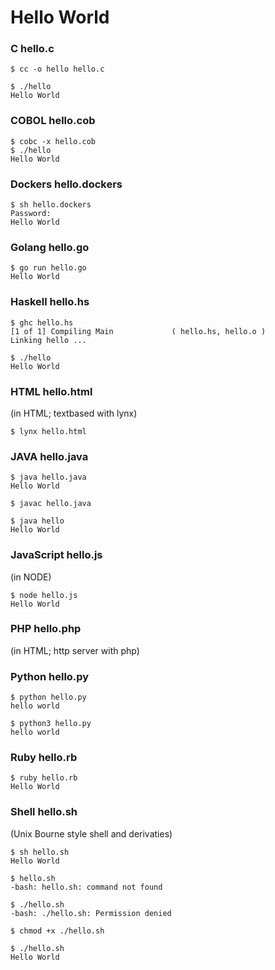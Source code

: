 # Hello World

### C hello.c
```
$ cc -o hello hello.c

$ ./hello
Hello World
```
### COBOL hello.cob
```
$ cobc -x hello.cob
$ ./hello
Hello World
```

### Dockers hello.dockers
```
$ sh hello.dockers 
Password:
Hello World
```

### Golang hello.go
```
$ go run hello.go
Hello World
```

### Haskell hello.hs
```
$ ghc hello.hs
[1 of 1] Compiling Main             ( hello.hs, hello.o )
Linking hello ...

$ ./hello
Hello World
```

### HTML hello.html
(in HTML; textbased with lynx)
```
$ lynx hello.html
```

### JAVA hello.java
```
$ java hello.java
Hello World

$ javac hello.java

$ java hello
Hello World
```

### JavaScript hello.js
(in NODE)
```
$ node hello.js
Hello World
```

### PHP hello.php
(in HTML; http server with php)


### Python hello.py
```
$ python hello.py
hello world

$ python3 hello.py
hello world
```

### Ruby hello.rb
```
$ ruby hello.rb
Hello World
```

### Shell hello.sh
(Unix Bourne style shell and derivaties)
```
$ sh hello.sh
Hello World

$ hello.sh
-bash: hello.sh: command not found

$ ./hello.sh
-bash: ./hello.sh: Permission denied

$ chmod +x ./hello.sh

$ ./hello.sh
Hello World
```

